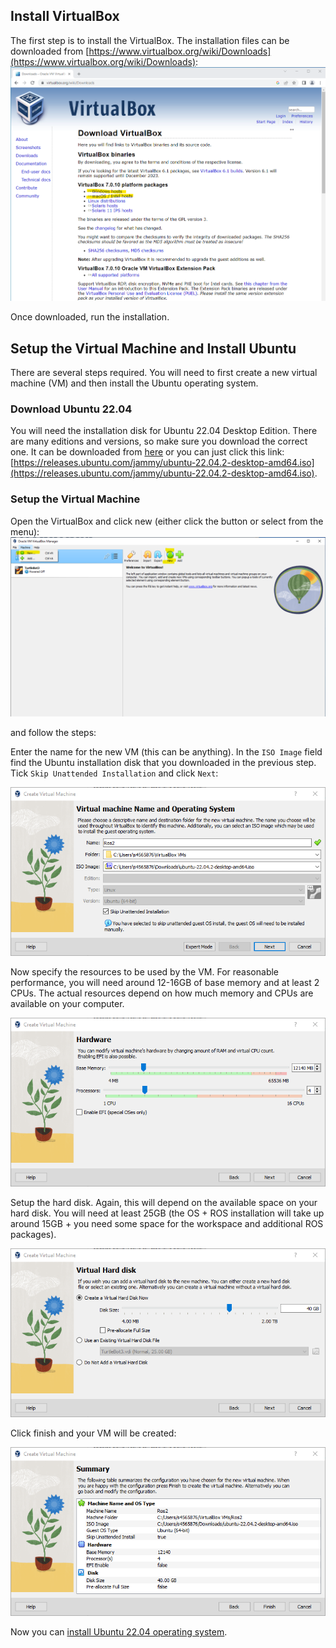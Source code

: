 ## Install VirtualBox

The first step is to install the VirtualBox. The installation files can be downloaded from [https://www.virtualbox.org/wiki/Downloads](https://www.virtualbox.org/wiki/Downloads):
![VB Download](resources/download_VB.png)

Once downloaded, run the installation.

## Setup the Virtual Machine and Install Ubuntu

There are several steps required. You will need to first create a new virtual machine (VM) and then install the Ubuntu operating system.

### Download Ubuntu 22.04
You will need the installation disk for Ubuntu 22.04 Desktop Edition. There are many editions and versions, so make sure you download the correct one.
It can be downloaded from [here](https://releases.ubuntu.com/jammy/) or you can just click this link: [https://releases.ubuntu.com/jammy/ubuntu-22.04.2-desktop-amd64.iso](https://releases.ubuntu.com/jammy/ubuntu-22.04.2-desktop-amd64.iso).


### Setup the Virtual Machine

Open the VirtualBox and click new (either click the button or select from the menu):
![Create new VM](resources/VB_new_machine.png)

and follow the steps:

Enter the name for the new VM (this can be anything).
In the `ISO Image` field find the Ubuntu installation disk that you downloaded in the previous step.
Tick `Skip Unattended Installation` and click `Next`:

![Create new VM step 1](resources/VB_new_machine1.png)

Now specify the resources to be used by the VM. For reasonable performance, you will need around 12-16GB of base memory and at least 2 CPUs.
The actual resources depend on how much memory and CPUs are available on your computer.

![Create new VM step 2](resources/VB_new_machine02.png)

Setup the hard disk. Again, this will depend on the available space on your hard disk.
You will need at least 25GB (the OS + ROS installation will take up around 15GB + you need some space for the workspace and additional ROS packages).

![Create new VM step 1](resources/VB_new_machine03.png)

Click finish and your VM will be created:

![Create new VM step 1](resources/VB_new_machine04.png)

Now you can [install Ubuntu 22.04 operating system](ubuntu_install.md).